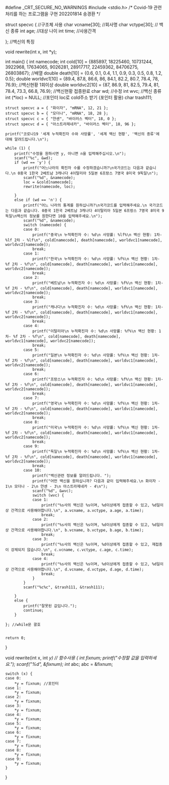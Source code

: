 #define _CRT_SECURE_NO_WARNINGS
#include <stdio.h>
/* Covid-19 관련 처리를 하는 프로그램을 구현
202201814 송경환
*/

struct specvc {  //구조체 사용
	char vcname[30]; //회사명
	char vctype[30]; // 백신 종류
	int age; //대상 나이
	int time; //사용간격


}; //백신의 특징

void rewrite(int x, int *y);

int main() {
	int namecode;
	int cold[10] = {885897, 18225460, 10731244, 3922968, 17634065, 9026281, 28917717, 22459362, 84706275, 26803867}; //배열
	double death[10] = {0.6, 0.1, 0.4, 1.1, 0.9, 0.3, 0.5, 0.8, 1.2, 0.5};
	double worldvc1[10] = {89.4, 87.8, 86.6, 86, 84.1, 82.2, 80.7, 78.4, 78, 76.9}; //백신현황 1회이상
	double worldvc2[10] = {87, 86.9, 81, 82.5, 79.4, 81, 78.4, 73.3, 66.8, 76.9}; //백신현황 접종완료 
	char wd; //수정
	int wvc; //백신 종류
	int (*loc) = NULL; //포인터 loc로 cold주소 받기 (포인터 활용)
	char trash111;

	struct specvc a = { "화이자", "mRNA", 12, 21 };
	struct specvc b = { "모더나", "mRNA", 18, 28 };
	struct specvc c = { "얀센", "바이러스 벡터", 18, 0 };
	struct specvc d = { "아스트라제네카", "바이러스 벡터", 18, 96 };

	printf("코로나19 '세계 누적확진자 수와 사망률', '세계 백신 현황', '백신의 종류'에 대해 알려드립니다.\n");

	while (1) {
		printf("수정을 원하시면 y, 아니면 n을 입력해주십시오.\n");
		scanf("%c", &wd);
		if (wd == 'y') {
			printf("어느나라의 확진자 수를 수정하겠습니까?\n국가코드는 다음과 같습니다.\n 0중국 1한국 2베트남 3캐나다 4이탈리아 5일본 6프랑스 7영국 8미국 9독일\n");
			scanf("%d", &namecode);
			loc = &cold[namecode];
			rewrite(namecode, loc);

		}
		else if (wd == 'n') {
			printf("어느 나라의 통계를 원하십니까?\n국가코드를 입력해주세요.\n 국가코드는 다음과 같습니다. 0중국 1한국 2베트남 3캐나다 4이탈리아 5일본 6프랑스 7영국 8미국 9독일\n백신의 정보를 원한다면 10을 입력해주세요.\n");
			scanf("%d", &namecode);
			switch (namecode) {
			case 0:
				printf("중국\n 누적확진자 수: %d\n 사망률: %lf%\n 백신 현황: 1차- %lf 2차 - %lf\n", cold[namecode], death[namecode], worldvc1[namecode], worldvc2[namecode]);
				break;
			case 1:
				printf("한국\n 누적확진자 수: %d\n 사망률: %f%\n 백신 현황: 1차- %f 2차 - %f\n", cold[namecode], death[namecode], worldvc1[namecode], worldvc2[namecode]);
				break;
			case 2:
				printf("베트남\n 누적확진자 수: %d\n 사망률: %f%\n 백신 현황: 1차- %f 2차 - %f\n", cold[namecode], death[namecode], worldvc1[namecode], worldvc2[namecode]);
				break;
			case 3:
				printf("캐나다\n 누적확진자 수: %d\n 사망률: %f%\n 백신 현황: 1차- %f 2차 - %f\n", cold[namecode], death[namecode], worldvc1[namecode], worldvc2[namecode]);
				break;
			case 4:
				printf("이탈리아\n 누적확진자 수: %d\n 사망률: %f%\n 백신 현황: 1차- %f 2차 - %f\n", cold[namecode], death[namecode], worldvc1[namecode], worldvc2[namecode]);
				break;
			case 5:
				printf("일본\n 누적확진자 수: %d\n 사망률: %f%\n 백신 현황: 1차- %f 2차 - %f\n", cold[namecode], death[namecode], worldvc1[namecode], worldvc2[namecode]);
				break;
			case 6:
				printf("프랑스\n 누적확진자 수: %d\n 사망률: %f%\n 백신 현황: 1차- %f 2차 - %f\n", cold[namecode], death[namecode], worldvc1[namecode], worldvc2[namecode]);
				break;
			case 7:
				printf("영국\n 누적확진자 수: %d\n 사망률: %f%\n 백신 현황: 1차- %f 2차 - %f\n", cold[namecode], death[namecode], worldvc1[namecode], worldvc2[namecode]);
				break;
			case 8:
				printf("미국\n 누적확진자 수: %d\n 사망률: %f%\n 백신 현황: 1차- %f 2차 - %f\n", cold[namecode], death[namecode], worldvc1[namecode], worldvc2[namecode]);
				break;
			case 9:
				printf("독일\n 누적확진자 수: %d\n 사망률: %f%\n 백신 현황: 1차- %f 2차 - %f\n", cold[namecode], death[namecode], worldvc1[namecode], worldvc2[namecode]);
				break;
			case 10:
				printf("백신관련 정보를 알려드립니다. ");
				printf("어떤 백신을 원하십니까? 다음과 같이 입력해주세요.\n 화이자 - 1\n 모더나 - 2\n 얀센 - 3\n 아스트라제네카 - 4\n");
				scanf("%d", &wvc);
				switch (wvc) {
				case 1:
					printf("%s사의 백신은 %s이며, %d이상에게 접종할 수 있고, %d일이상 간격으로 사용해야합니다.\n", a.vcname, a.vctype, a.age, a.time);
					break;
				case 2:
					printf("%s사의 백신은 %s이며, %d이상에게 접종할 수 있고, %d일이상 간격으로 사용해야합니다.\n", b.vcname, b.vctype, b.age, b.time);
					break;
				case 3:
					printf("%s사의 백신은 %s이며, %d이상에게 접종할 수 있고, 재접종이 강제되지 않습니다.\n", c.vcname, c.vctype, c.age, c.time);
					break;
				case 4:
					printf("%s사의 백신은 %s이며, %d이상에게 접종할 수 있고, %d일이상 간격으로 사용해야합니다.\n", d.vcname, d.vctype, d.age, d.time);
					break;
				}
			}
			scanf("%c%c", &trash111, &trash111);

		}
		else {
			printf("잘못된 값입니다.");
			continue;
		}

	}; //while문 괄호


	return 0;
}

void rewrite(int x, int *y) // 함수사용
{
	int fixnum;
	printf("수정할 값을 입력하세요.");
	scanf("%d", &fixnum);
	int* abc;
	abc = &fixnum;

	switch (x) {
	case 0:
		*y = fixnum; //포인터
	case 1:
		*y = fixnum;
	case 2:
		*y = fixnum;
	case 3:
		*y = fixnum;
	case 4:
		*y = fixnum;
	case 5:
		*y = fixnum;
	case 6:
		*y = fixnum;
	case 7:
		*y = fixnum;
	case 8:
		*y = fixnum;
	case 9:
		*y = fixnum;
	}
	
}
